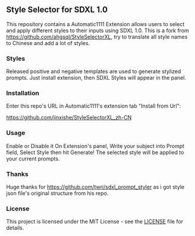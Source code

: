 ## Style Selector for SDXL 1.0

This repository contains a Automatic1111 Extension allows users to select and apply different styles to their inputs using SDXL 1.0.
This is a fork from https://github.com/ahgsql/StyleSelectorXL, try to translate all style names to Chinese and add a lot of styles.

### Styles

Released positive and negative templates are used to generate stylized prompts. Just install extension, then SDXL Styles will appear in the panel.

### Installation

Enter this repo's URL in Automatic1111's extension tab "Install from Url":

https://github.com/jinxishe/StyleSelectorXL_zh-CN

### Usage

Enable or Disable it On Extension's panel, Write your subject into Prompt field,
Select Style then hit Generate!
The selected style will be applied to your current prompts.

### Thanks

Huge thanks for https://github.com/twri/sdxl_prompt_styler as i got style json file's original structure from his repo.

### License

This project is licensed under the MIT License - see the [LICENSE](LICENSE) file for details.

